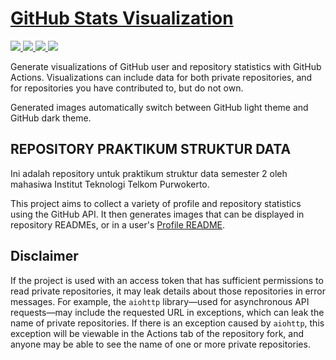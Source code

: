 # [GitHub Stats Visualization](https://github.com/fayura-u/github-stats)

<!--
https://github.community/t/support-theme-context-for-images-in-light-vs-dark-mode/147981/84
-->
<a href="https://github.com/fayura-u/github-stats">
<img src="https://github.com/fayura-u/github-stats/blob/master/generated/overview.svg#gh-dark-mode-only" />
<img src="https://github.com/fayura-u/github-stats/blob/master/generated/languages.svg#gh-dark-mode-only" />
<img src="https://github.com/fayura-u/github-stats/blob/master/generated/overview.svg#gh-light-mode-only" />
<img src="https://github.com/fayura-u/github-stats/blob/master/generated/languages.svg#gh-light-mode-only" />
</a>

Generate visualizations of GitHub user and repository statistics with GitHub
Actions. Visualizations can include data for both private repositories, and for
repositories you have contributed to, but do not own.

Generated images automatically switch between GitHub light theme and GitHub
dark theme.

## REPOSITORY PRAKTIKUM STRUKTUR DATA

Ini adalah repository untuk praktikum struktur data semester 2 oleh mahasiwa Institut Teknologi Telkom Purwokerto.

This project aims to collect a variety of profile and repository statistics
using the GitHub API. It then generates images that can be displayed in
repository READMEs, or in a user's [Profile
README](https://docs.github.com/en/github/setting-up-and-managing-your-github-profile/managing-your-profile-readme).


## Disclaimer

If the project is used with an access token that has sufficient permissions to
read private repositories, it may leak details about those repositories in
error messages. For example, the `aiohttp` library—used for asynchronous API
requests—may include the requested URL in exceptions, which can leak the name
of private repositories. If there is an exception caused by `aiohttp`, this
exception will be viewable in the Actions tab of the repository fork, and
anyone may be able to see the name of one or more private repositories.
